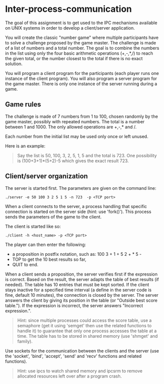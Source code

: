 # Inter-process-communication

The goal of this assignment is to get used to the IPC mechanisms available on UNIX systems in order to develop a client/server application.

You will create the classic "number game" where multiple participants have to solve a challenge proposed by the game master. The challenge is made of a list of numbers and a total number. The goal is to combine the numbers in the list using only the four basic arithmetic operations (+,-,*,/) to reach the given total, or the number closest to the total if there is no exact solution.

You will program a client program for the participants (each player runs one instance of the client program). You will also program a server program for the game master. There is only one instance of the server running during a game.

## Game rules

The challenge is made of 7 numbers from 1 to 100, chosen randomly by the game master, possibly with repeated numbers. The total is a number between 1 and 1000. The only allowed operations are +,-,* and /.

Each number from the initial list may be used only once or left unused.

Here is an example:

> Say the list is 50, 100, 3, 2, 5, 1, 5 and the total is 723. One possibility is (100+3+1)*(5+2)-5 which gives the exact result 723.

## Client/server organization

The server is started first. The parameters are given on the command line:

`./server -e 50 100 3 2 5 1 5 -n 723  -p <TCP port>`

When a client connects to the server, a process handling that specific connection is started on the server side (hint: use 'fork()'). This process sends the parameters of the game to the client.

The client is started like so:

`./client -h <host_name> -p <TCP port>`

The player can then enter the following:

- a proposition in postfix notation, such as: 100 3 + 1 + 5 2 + * 5 -
- TOP to get the 10 best results so far,
- QUIT to end.

When a client sends a proposition, the server verifies first if the expression is correct. Based on the result, the server adapts the table of best results (if needed). The table has 10 entries that must be kept sorted. If the client stays inactive for a specified time interval (a define in the server code is fine, default 10 minutes), the connection is closed by the server. The server answers the client by giving its position in the table (or "Outside best score table."). If the expression is incorrect, the server answers "Incorrect expression.".

> Hint: since multiple processes could access the score table, use a semaphore (get it using 'semget' then use the related functions to handle it) to guarantee that only one process accesses the table at a time. The table has to be stored in shared memory (use 'shmget' and family).

Use sockets for the communication between the clients and the server (use the 'socket', 'bind', 'accept', 'send' and 'recv' functions and related functions).

> Hint: use ipcs to watch shared memory and ipcsrm to remove allocated resources left over after a program crash.